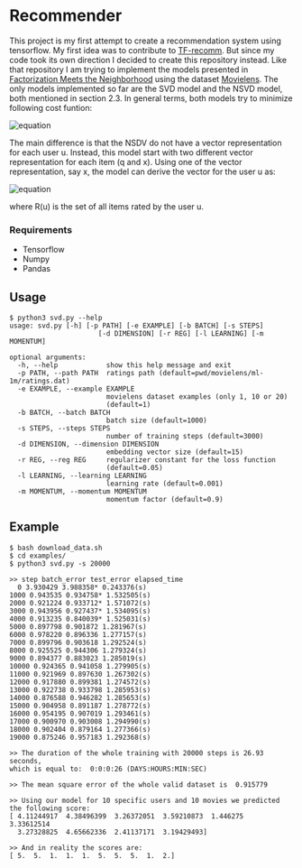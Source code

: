 # Recommender

This project is my first attempt to create a recommendation system using tensorflow. My first idea was to contribute to [TF-recomm](https://github.com/songgc/TF-recomm). But since my code took its own direction I decided to create this repository instead. Like that repository I am trying to implement the models presented in [Factorization Meets the Neighborhood](http://www.cs.rochester.edu/twiki/pub/Main/HarpSeminar/Factorization_Meets_the_Neighborhood-_a_Multifaceted_Collaborative_Filtering_Model.pdf) using the dataset [Movielens](http://grouplens.org/datasets/movielens/). The only models implemented so far are the SVD model and the NSVD model, both mentioned in section 2.3. In general terms, both models try to minimize following cost funtion:

![equation](http://www.sciweavers.org/tex2img.php?eq=min_%7Bp_%7B%2A%7D%2Cq_%7B%2A%7D%2Cb_%7B%2A%7D%7D%20%5Csum_%7B%28u%2Ci%29%20%5Cin%20K%7D%28r_%7Bui%7D%20-%5Cmu%20-b_%7Bu%7D%20-b_%7Bi%7D%20-p_%7Bu%7D%5E%7BT%7Dq_%7Bi%7D%29%5E%7B2%7D%20%2B%20%5Clambda_%7B3%7D%28%7C%7Cp_%7Bu%7D%7C%7C%5E%7B2%7D%20%2B%20%7C%7Cq_%7Bi%7D%7C%7C%5E%7B2%7D%20%2B%20b_%7Bu%7D%5E%7B2%7D%20%2B%20b_%7Bi%7D%5E%7B2%7D%29&bc=White&fc=Black&im=jpg&fs=12&ff=arev&edit=0[/img])

The main difference is that the NSDV do not have a vector representation for each user u. Instead, this model start with two different vector representation for each item (q and x). Using one of the vector representation, say x, the model can derive the vector for the user u as:

![equation](http://www.sciweavers.org/tex2img.php?eq=p_%7Bu%7D%20%3D%20%5Cfrac%7B%5Csum_%7Bj%20%5Cin%20R%28u%29%7D%20x_j%7D%7B%5Csqrt%7B%7CR%28u%29%7C%7D%7D%20%20&bc=White&fc=Black&im=jpg&fs=12&ff=arev&edit=0[/img])

where R(u) is the set of all items rated by the user u.

### Requirements
* Tensorflow 
* Numpy
* Pandas 

## Usage

```
$ python3 svd.py --help
usage: svd.py [-h] [-p PATH] [-e EXAMPLE] [-b BATCH] [-s STEPS]
                      [-d DIMENSION] [-r REG] [-l LEARNING] [-m MOMENTUM]

optional arguments:
  -h, --help            show this help message and exit
  -p PATH, --path PATH  ratings path (default=pwd/movielens/ml-1m/ratings.dat)
  -e EXAMPLE, --example EXAMPLE
                        movielens dataset examples (only 1, 10 or 20)
                        (default=1)
  -b BATCH, --batch BATCH
                        batch size (default=1000)
  -s STEPS, --steps STEPS
                        number of training steps (default=3000)
  -d DIMENSION, --dimension DIMENSION
                        embedding vector size (default=15)
  -r REG, --reg REG     regularizer constant for the loss function
                        (default=0.05)
  -l LEARNING, --learning LEARNING
                        learning rate (default=0.001)
  -m MOMENTUM, --momentum MOMENTUM
                        momentum factor (default=0.9)

```


## Example

```
$ bash download_data.sh
$ cd examples/
$ python3 svd.py -s 20000

>> step batch_error test_error elapsed_time
  0 3.930429 3.988358* 0.243376(s)
1000 0.943535 0.934758* 1.532505(s)
2000 0.921224 0.933712* 1.571072(s)
3000 0.943956 0.927437* 1.534095(s)
4000 0.913235 0.840039* 1.525031(s)
5000 0.897798 0.901872 1.281967(s)
6000 0.978220 0.896336 1.277157(s)
7000 0.899796 0.903618 1.292524(s)
8000 0.925525 0.944306 1.279324(s)
9000 0.894377 0.883023 1.285019(s)
10000 0.924365 0.941058 1.279905(s)
11000 0.921969 0.897630 1.267302(s)
12000 0.917880 0.899381 1.274572(s)
13000 0.922738 0.933798 1.285953(s)
14000 0.876588 0.946282 1.285653(s)
15000 0.904958 0.891187 1.278772(s)
16000 0.954195 0.907019 1.293461(s)
17000 0.900970 0.903008 1.294990(s)
18000 0.902404 0.879164 1.277366(s)
19000 0.875246 0.957183 1.292368(s)
 
>> The duration of the whole training with 20000 steps is 26.93 seconds,
which is equal to:  0:0:0:26 (DAYS:HOURS:MIN:SEC)

>> The mean square error of the whole valid dataset is  0.915779

>> Using our model for 10 specific users and 10 movies we predicted the following score:
[ 4.11244917  4.38496399  3.26372051  3.59210873  1.446275    3.33612514
  3.27328825  4.65662336  2.41137171  3.19429493]

>> And in reality the scores are:
[ 5.  5.  1.  1.  1.  5.  5.  5.  1.  2.]

```
